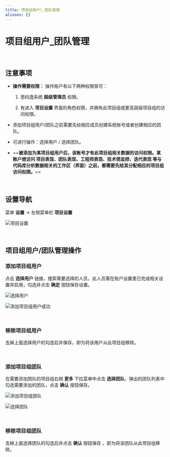 ```yaml
---
title: 项目组用户\_团队管理
aliases: []
---
```


# 项目组用户\_团队管理

<br />

## 注意事项

-   **操作需要权限：** 操作账户有以下两种权限皆可：

    1. 思码逸系统 **超级管理员** 权限。

    2. 有进入 **项目设置** 界面的角色权限，并拥有此项目组或更高层级项目组的访问权限。

-   添加项目组用户/团队之前需要先给相应成员创建系统账号或者创建相应的团队。

-   可进行操作：选择用户 / 选择团队。

-   ==**被添加为某项目组用户后，该账号才有此项目组相关数据的访问权限。某账户想访问 项目表现、团队表现、工程师表现、技术债监控、迭代表现 等与代码库分析数据相关的工作区（界面）之前，都需要先给其分配相应的项目组访问权限。**==

<br />

## 设置导航

菜单 **设置** -> 左侧菜单栏 **项目设置**

![项目设置](https://release-note.oss-cn-hongkong.aliyuncs.com/2022_v2/147_project_team_management_01.png)

<br />

## 项目组用户/团队管理操作

### 添加项目组用户

点击 **选择用户** 链接，搜索需要选择的人员，此人员需在账户设置里已完成相关设置并启用，勾选并点击 **确定** 按钮保存设置。

![选择用户](https://release-note.oss-cn-hongkong.aliyuncs.com/2022_v2/148_project_team_management_02.png)

![添加项目组用户成功](https://release-note.oss-cn-hongkong.aliyuncs.com/2022_v2/149_project_team_management_03.png)

<br />

### 移除项目组用户

去掉上面选择用户的勾选后并保存，即为将该用户从此项目组移除。

<br />

### 添加项目组团队

在需要添加团队的项目组右侧 **更多** 下拉菜单中点击 **选择团队**，弹出的团队列表中勾选需要添加的团队，点击 **确认** 按钮保存。

![添加项目组团队](https://release-note.oss-cn-hongkong.aliyuncs.com/2022_v2/150_project_team_management_04.png)

![选择团队](https://release-note.oss-cn-hongkong.aliyuncs.com/2022_v2/151_project_team_management_05.png)

<br />

### 移除项目组团队

去掉上面选择团队的勾选后并点击 **确认** 按钮保存 ，即为将该团队从此项目组移除。

<br />
